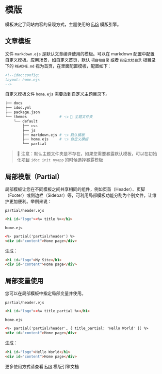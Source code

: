 模版
===

模板决定了网站内容的呈现方式，主题使用的 [EJS](https://github.com/mde/ejs) 模版引擎。

## 文章模板

文件 `markdown.ejs` 是默认文章编译使用的模板。可以在 markdown 配置中配置自定义模板。应用场景，如自定义首页，默认 `项目根目录` 或者 `指定文档目录` 根目录下的 `README.md` 视为首页，在里面配置模板，配置如下：

```markdown docs/README.md
<!--idoc:config:
layout: home.ejs
-->
```
<!--rehype:style=background-color: #c0d2f342-->

自定义模板文件 `home.ejs` 需要放到自定义主题目录下。

```bash
├── docs
├── idoc.yml
├── package.json
└── themes               # 👈 🎁 主题文件夹
    └── default
        ├── css
        ├── js
        ├── markdown.ejs # 👈 默认模板
        ├── home.ejs     # 👈 自定义模板
        └── partial
```

> 🚧  注意：默认主题文件夹是不存在，如果您需要暴露默认模板，可以在初始化项目 `idoc init myapp` 的时候选择暴露模板

## 局部模版（Partial）

局部模板让您在不同模板之间共享相同的组件，例如页首（Header）、页脚（Footer）或侧边栏（Sidebar）等，可利用局部模板功能分割为个别文件，让维护更加便利。举例来说：

`partial/header.ejs`

```html
<h1 id="logo"><%= title %></h1>
```

`home.ejs`

```html
<%- partial('partial/header') %>
<div id="content">Home page</div>
```

生成：

```html
<h1 id="logo">My Site</h1>
<div id="content">Home page</div>
```
<!--rehype:style=background: #41ae622b;-->

## 局部变量使用

您可以在局部模板中指定局部变量并使用。

`partial/header.ejs`

```html
<h1 id="logo"><%= title_partial %></h1>
```

`home.ejs`

```html
<%- partial('partial/header', { title_partial: 'Hello World' }) %>
<div id="content">Home page</div>
```

生成：

```html
<h1 id="logo">Hello World</h1>
<div id="content">Home page</div>
```
<!--rehype:style=background: #41ae622b;-->

更多使用方式请查看 [EJS](https://github.com/mde/ejs) 模版引擎文档